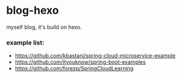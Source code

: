 # blog-hexo
myself blog, it's build on hexo.


### example list:
- https://github.com/kbastani/spring-cloud-microservice-example
- https://github.com/ityouknow/spring-boot-examples
- https://github.com/forezp/SpringCloudLearning
